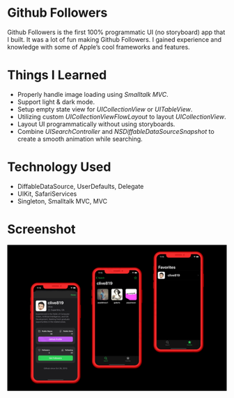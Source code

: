 # Github Followers

Github Followers is the first 100% programmatic UI (no storyboard) app that I built. It was a lot of fun making Github Followers. I  gained experience and knowledge with some of Apple’s cool frameworks and features.

# Things I Learned

-   Properly handle image loading using *Smalltalk MVC*.
-   Support light & dark mode.
-   Setup empty state view for *UICollectionView* or *UITableView*.
-   Utilizing custom *UICollectionViewFlowLayout* to layout *UICollectionView*.
-   Layout UI programmatically without using storyboards.
-   Combine *UISearchController* and *NSDiffableDataSourceSnapshot* to create a smooth animation while searching.

# Technology Used

-   DiffableDataSource, UserDefaults, Delegate
-   UIKit, SafariServices
-   Singleton, Smalltalk MVC, MVC

# Screenshot

![](Screenshot.jpeg)